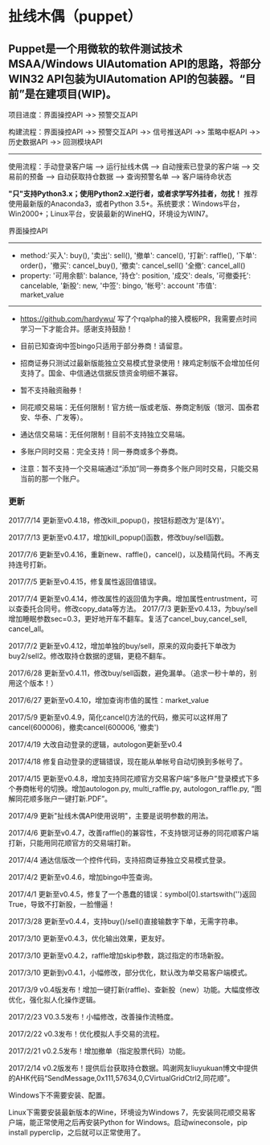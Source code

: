 扯线木偶（puppet）
==
Puppet是一个用微软的软件测试技术MSAA/Windows UIAutomation API的思路，将部分WIN32 API包装为UIAutomation API的包装器。“目前”是在建项目(WIP)。
--
项目进度：界面操控API ->> 预警交互API

构建流程：界面操控API ->> 预警交互API ->> 信号推送API ->> 策略中枢API ->> 历史数据API ->> 回测模块API
*********************************************************************************************************************************

使用流程：手动登录客户端 --> 运行扯线木偶 --> 自动搜索已登录的客户端 --> 交易前的预备 --> 自动获取持仓数据 --> 查询预警名单 --> 客户端待命状态

**"只"支持Python3.x；使用Python2.x逆行者，或者求学写外挂者，勿扰！**
推荐使用最新版的Anaconda3，或者Python 3.5+。系统要求：Windows平台，Win2000+；Linux平台，安装最新的WineHQ，环境设为WIN7。

界面操控API
*********************************************************************************************************************************
* method:'买入': buy(), '卖出': sell(), '撤单': cancel(), '打新': raffle(), '下单': order()，'撤买': cancel_buy(), '撤卖': cancel_sell()
          '全撤': cancel_all()
* property: '可用余额': balance, '持仓': position, '成交': deals, '可撤委托': cancelable, '新股': new, '中签': bingo, '帐号': account
            '市值': market_value
*********************************************************************************************************************************

* https://github.com/hardywu/ 写了个rqalpha的接入模板PR，我需要点时间学习一下才能合并。感谢支持鼓励！

* 目前已知查询中签bingo只适用于部分券商！请留意。
* 招商证券只测试过最新版能独立交易模式登录使用！辣鸡定制版不会增加任何支持了。国金、中信通达信据反馈资金明细不兼容。
* 暂不支持融资融券！
* 同花顺交易端：无任何限制！官方统一版或老版、券商定制版（银河、国泰君安、华泰、广发等）。
* 通达信交易端：无任何限制！目前不支持独立交易端。
* 多账户同时交易：完全支持！同一券商或多个券商。
* 注意：暂不支持一个交易端通过“添加”同一券商多个账户同时交易，只能交易当前的那一个账户。

### 更新

2017/7/14 更新至v0.4.18，修改kill_popup()，按钮标题改为'是(&Y)'。

2017/7/13 更新至v0.4.17，增加kill_popup()函数，修改buy/sell函数。

2017/7/6 更新至v0.4.16，重新new、raffle()，cancel()，以及精简代码。不再支持连号打新。

2017/7/5 更新至v0.4.15，修复属性返回值错误。

2017/7/4 更新至v0.4.14，修改属性的返回值为字典。增加属性entrustment，可以查委托合同号。修改copy_data等方法。
2017/7/3 更新至v0.4.13，为buy/sell增加睡眠参数sec=0.3，更好地开车不翻车。复活了cancel_buy,cancel_sell, cancel_all。

2017/7/2 更新至v0.4.12，增加单独的buy/sell，原来的双向委托下单改为buy2/sell2。修改取持仓数据的逻辑，更稳不翻车。

2017/6/28 更新至v0.4.11，修改buy/sell函数，避免漏单。（追求一秒十单的，别用这个版本！）

2017/6/27 更新至v0.4.10，增加查询市值的属性：market_value

2017/5/9 更新至v0.4.9，简化cancel()方法的代码，撤买可以这样用了cancel(600006)，撤卖cancel(600006, '撤卖')

2017/4/19 大改自动登录的逻辑，autologon更新至v0.4

2017/4/18 修复自动登录的逻辑错误，现在能从单帐号自动切换到多帐号了。

2017/4/15 更新至v0.4.8，增加支持同花顺官方交易客户端“多账户”登录模式下多个券商帐号的切换。增加autologon.py, multi_raffle.py, autologon_raffle.py, “图解同花顺多账户一键打新.PDF”。

2017/4/9 更新"扯线木偶API使用说明"，主要是说明参数的用法。

2017/4/6 更新至v0.4.7，改善raffle()的兼容性，不支持银河证券的同花顺客户端打新，只能用同花顺官方的交易端打新。

2017/4/4 通达信版改一个控件代码，支持招商证券独立交易模式登录。

2017/4/2 更新至v0.4.6，增加bingo中签查询。

2017/4/1 更新至v0.4.5，修复了一个愚蠢的错误：symbol[0].startswith('')返回True，导致不打新股，一脸懵逼！

2017/3/28 更新至v0.4.4，支持buy()/sell()直接输数字下单，无需字符串。

2017/3/10 更新至v0.4.3，优化输出效果，更友好。

2017/3/10 更新至v0.4.2，raffle增加skip参数，跳过指定的市场新股。

2017/3/10 更新到v0.4.1，小幅修改，部分优化，默认改为单交易客户端模式。 

2017/3/9 v0.4版发布！增加一键打新(raffle)、查新股（new）功能。大幅度修改优化，强化拟人化操作逻辑。

2017/2/23 V0.3.5发布！小幅修改，改善操作流畅度。

2017/2/22 v0.3发布！优化模拟人手交易的流程。

2017/2/21 v0.2.5发布！增加撤单（指定股票代码）功能。

2017/2/14 v0.2版发布！提供后台获取持仓数据。鸣谢网友liuyukuan博文中提供的AHK代码“SendMessage,0x111,57634,0,CVirtualGridCtrl2,同花顺”。

Windows下不需要安装、配置。

Linux下需要安装最新版本的Wine，环境设为Windows 7，先安装同花顺交易客户端，能正常使用之后再安装Python for Windows。启动wineconsole，pip install pyperclip，之后就可以正常使用了。

